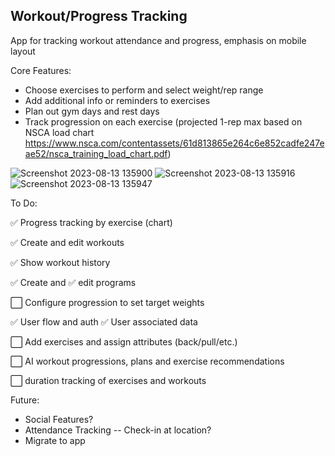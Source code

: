 ## Workout/Progress Tracking
App for tracking workout attendance and progress, emphasis on mobile layout

Core Features:
- Choose exercises to perform and select weight/rep range
- Add additional info or reminders to exercises
- Plan out gym days and rest days
- Track progression on each exercise (projected 1-rep max based on NSCA load chart https://www.nsca.com/contentassets/61d813865e264c6e852cadfe247eae52/nsca_training_load_chart.pdf)

![Screenshot 2023-08-13 135900](https://github.com/japeotter21/gymtrack/assets/97000604/4679c1de-6d64-4200-9792-65782fa55709)
![Screenshot 2023-08-13 135916](https://github.com/japeotter21/gymtrack/assets/97000604/b665d5af-0649-4f9e-90d6-48353382b601)
![Screenshot 2023-08-13 135947](https://github.com/japeotter21/gymtrack/assets/97000604/096bd79f-1b4b-45c9-b6ae-744a8c24e246)


To Do:
<p>✅ Progress tracking by exercise (chart)</p>
<p>✅ Create and edit workouts</p>
<p>✅ Show workout history</p>
<p>✅ Create and ✅ edit programs</p>
<p>⬜ Configure progression to set target weights</p>
<p>✅ User flow and auth
  ✅ User associated data
</p>
<p>⬜ Add exercises and assign attributes (back/pull/etc.)</p>
<p>⬜ AI workout progressions, plans and exercise recommendations</p>
<p>⬜ duration tracking of exercises and workouts</p>
</p>

Future: 
- Social Features?
- Attendance Tracking -- Check-in at location?
- Migrate to app

